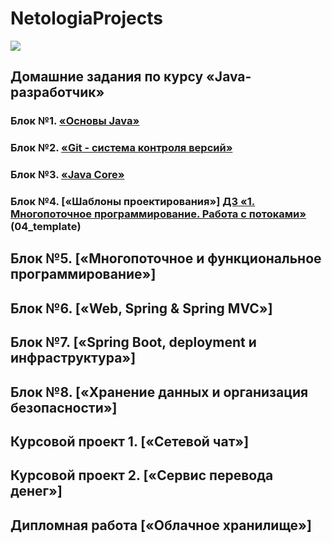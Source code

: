 # NetologiaProjects
![](main_netology_logo.png)

## Домашние задания по курсу «Java-разработчик»

### Блок №1. [«Основы Java»](/Java_Basis)

### Блок №2. [«Git - система контроля версий»](03_Git)

### Блок №3. [«Java Core»](/JavaCore/)

### Блок №4. [«Шаблоны проектирования»] [ДЗ «1. Многопоточное программирование. Работа с потоками»](https://github.com/netology-code/jd-homeworks/blob/video/multithreading/README.md "Ссылка на GitHub Netologia") (04_template)

## Блок №5. [«Многопоточное и функциональное программирование»]

## Блок №6. [«Web, Spring & Spring MVC»]

## Блок №7. [«Spring Boot, deployment и инфраструктура»]

## Блок №8. [«Хранение данных и организация безопасности»]

## Курсовой проект 1. [«Сетевой чат»]

## Курсовой проект 2. [«Сервис перевода денег»]

## Дипломная работа [«Облачное хранилище»]
